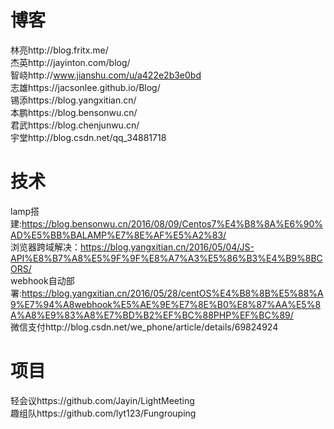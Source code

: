 ﻿# 博客
林亮http://blog.fritx.me/<br>
杰英http://jayinton.com/blog/<br>
智峣http://www.jianshu.com/u/a422e2b3e0bd<br>
志雄https://jacsonlee.github.io/Blog/<br>
锡添https://blog.yangxitian.cn/<br>
本鹏https://blog.bensonwu.cn/<br>
君武https://blog.chenjunwu.cn/<br>
宇堂http://blog.csdn.net/qq_34881718<br>
# 技术
lamp搭建:https://blog.bensonwu.cn/2016/08/09/Centos7%E4%B8%8A%E6%90%AD%E5%BB%BALAMP%E7%8E%AF%E5%A2%83/<br>
浏览器跨域解决：https://blog.yangxitian.cn/2016/05/04/JS-API%E8%B7%A8%E5%9F%9F%E8%A7%A3%E5%86%B3%E4%B9%8BCORS/<br>
webhook自动部署:https://blog.yangxitian.cn/2016/05/28/centOS%E4%B8%8B%E5%88%A9%E7%94%A8webhook%E5%AE%9E%E7%8E%B0%E8%87%AA%E5%8A%A8%E9%83%A8%E7%BD%B2%EF%BC%88PHP%EF%BC%89/<br>
微信支付http://blog.csdn.net/we_phone/article/details/69824924<br>
# 项目
轻会议https://github.com/Jayin/LightMeeting<br>
趣组队https://github.com/lyt123/Fungrouping<br>




